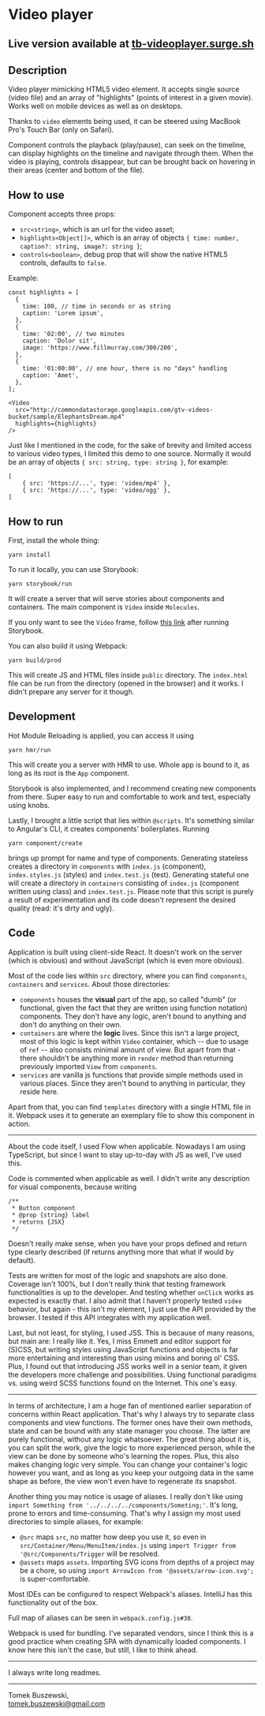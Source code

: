 # Video player

## Live version available at [tb-videoplayer.surge.sh](http://tb-videoplayer.surge.sh/)

## Description
Video player mimicking HTML5 video element. It accepts single source (video file) and an array of "highlights" (points of interest in a given movie). Works well on mobile devices as well as on desktops. 

Thanks to `video` elements being used, it can be steered using MacBook Pro's Touch Bar (only on Safari).

Component controls the playback (play/pause), can seek on the timeline, can display highlights on the timeline and navigate through them. When the video is playing, controls disappear, but can be brought back on hovering in their areas (center and bottom of the file).

## How to use
Component accepts three props:

- `src<string>`, which is an url for the video asset;
- `highlights<Object[]>`, which is an array of objects `{ time: number, caption?: string, image?: string }`;
- `controls<boolean>`, debug prop that will show the native HTML5 controls, defaults to `false`.

Example:

	const highlights = [
	  {
	    time: 100, // time in seconds or as string
	    caption: 'Lorem ipsum',
	  },
	  {
	    time: '02:00', // two minutes
	    caption: 'Dolor sit',
	    image: 'https://www.fillmurray.com/300/200',
	  },
	  {
	    time: '01:00:00', // one hour, there is no "days" handling
	    caption: 'Amet',
	  },
	];
	
	<Video
	  src="http://commondatastorage.googleapis.com/gtv-videos-bucket/sample/ElephantsDream.mp4"
	  highlights={highlights}
	/>

Just like I mentioned in the code, for the sake of brevity and limited access to various video types, I limited this demo to one source. Normally it would be an array of objects `{ src: string, type: string }`, for example:

	[
		{ src: 'https://...', type: 'video/mp4' },
		{ src: 'https://...', type: 'video/ogg' },
	]


## How to run
First, install the whole thing:

	yarn install

To run it locally, you can use Storybook:

	yarn storybook/run

It will create a server that will serve stories about components and containers. The main component is `Video` inside `Molecules`.

If you only want to see the `Video` frame, follow [this link](http://localhost:6006/iframe.html?selectedKind=Molecules&selectedStory=Video) after running Storybook.

You can also build it using Webpack:

	yarn build/prod

This will create JS and HTML files inside `public` directory. The `index.html` file can be run from the directory (opened in the browser) and it works. I didn't prepare any server for it though.

## Development
Hot Module Reloading is applied, you can access it using

	yarn hmr/run

This will create you a server with HMR to use. Whole app is bound to it, as long as its root is the `App` component.

Storybook is also implemented, and I recommend creating new components from there. Super easy to run and comfortable to work and test, especially using knobs.

Lastly, I brought a little script that lies within `@scripts`. It's something similar to Angular's CLI, it creates components' boilerplates. Running 

	yarn component/create

brings up prompt for name and type of components. Generating stateless creates a directory in `components` with `index.js` (component), `index.styles.js` (styles) and `index.test.js` (test). Generating stateful one will create a directory in `containers` consisting of `index.js` (component written using class) and `index.test.js`. Please note that this script is purely a result of experimentation and its code doesn't represent the desired quality (read: it's dirty and ugly).

## Code
Application is built using client-side React. It doesn't work on the server (which is obvious) and without JavaScript (which is even more obvious).

Most of the code lies within `src` directory, where you can find `components`, `containers` and `services`. About those directories:

- `components` houses the **visual** part of the app, so called "dumb" (or functional, given the fact that they are written using function notation) components. They don't have any logic, aren't bound to anything and don't do anything on their own. 
- `containers` are where the **logic** lives. Since this isn't a large project, most of this logic is kept within `Video` container, which -- due to usage of `ref` -- also consists minimal amount of view. But apart from that - there shouldn't be anything more in `render` method than returning previously imported `View` from `components`.
- `services` are vanilla js functions that provide simple methods used in various places. Since they aren't bound to anything in particular, they reside here.

Apart from that, you can find `templates` directory with a single HTML file in it. Webpack uses it to generate an exemplary file to show this component in action.

---

About the code itself, I used Flow when applicable. Nowadays I am using TypeScript, but since I want to stay up-to-day with JS as well, I've used this.

Code is commented when applicable as well. I didn't write any description for visual components, because writing

	/**
	 * Button component
	 * @prop {string} label
	 * returns {JSX}
	 */
 
Doesn't really make sense, when you have your props defined and return type clearly described (if returns anything more that what if would by default).

Tests are written for most of the logic and snapshots are also done. Coverage isn't 100%, but I don't really think that testing framework functionalities is up to the developer. And testing whether `onClick` works as expected is exactly that. I also admit that I haven't properly tested `video` behavior, but again - this isn't my element, I just use the API provided by the browser. I tested if this API integrates with my application well.

Last, but not least, for styling, I used JSS. This is because of many reasons, but main are: I really like it. Yes, I miss Emmett and editor support for (S)CSS, but writing styles using JavaScript functions and objects is far more entertaining and interesting than using mixins and boring ol' CSS. Plus, I found out that introducing JSS works well in a senior team, it given the developers more challenge and possibilities. Using functional paradigms vs. using weird SCSS functions found on the Internet. This one's easy. 

---

In terms of architecture, I am a huge fan of mentioned earlier separation of concerns within React application. That's why I always try to separate class components and view functions. The former ones have their own methods, state and can be bound with any state manager you choose. The latter are purely functional, without any logic whatsoever. The great thing about it is, you can split the work, give the logic to more experienced person, while the view can be done by someone who's learning the ropes. Plus, this also makes changing logic very simple. You can change your container's logic however you want, and as long as you keep your outgoing data in the same shape as before, the view won't even have to regenerate its snapshot.

Another thing you may notice is usage of aliases. I really don't like using `import Something from '../../../../components/Someting;'`. It's long, prone to errors and time-consuming. That's why I assign my most used directories to simple aliases, for example:

- `@src` maps `src`, no matter how deep you use it, so even in `src/Container/Menu/MenuItem/index.js` using `import Trigger from '@src/Components/Trigger` will be resolved.
- `@assets` maps `assets`. Importing SVG icons from depths of a project may be a chore, so using `import ArrowIcon from '@assets/arrow-icon.svg';` is super-comfortable.

Most IDEs can be configured to respect Webpack's aliases. IntelliJ has this functionality out of the box.

Full map of aliases can be seen in `webpack.config.js#30`.

Webpack is used for bundling. I've separated vendors, since I think this is a good practice when creating SPA with dynamically loaded components. I know here this isn't the case, but still, I like to think ahead. 

---

I always write long readmes.

---

Tomek Buszewski,  
tomek.buszewski@gmail.com
